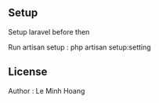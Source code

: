 
## Setup

Setup laravel before then

Run artisan setup : php artisan setup:setting

## License

Author : Le Minh Hoang
